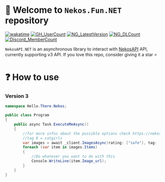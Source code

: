# :tada: Welcome to `Nekos.Fun.NET` repository
[![wakatime](https://wakatime.com/badge/user/17f322c9-222a-48b4-9e15-983c41f7aed4/project/018e56c4-387c-49e7-adbb-0492e1297ae3.svg)](https://wakatime.com/badge/user/17f322c9-222a-48b4-9e15-983c41f7aed4/project/018e56c4-387c-49e7-adbb-0492e1297ae3)
[![GH_UserCount](https://badgen.net/github/dependents-repo/MarkenJaden/NekosAPI.NET)](https://github.com/MarkenJaden/NekosAPI.NET/network/dependents)
[![NG_LatestVersion](https://badgen.net/nuget/v/NekosAPI.NET/latest)](https://www.nuget.org/packages/NekosAPI.NET/)
[![NG_DLCount](https://badgen.net/nuget/dt/NekosAPI.NET)](https://www.nuget.org/packages/NekosAPI.NET/)
[![Discord_MemberCount](https://badgen.net/discord/members/ZZGTwCZprC)](https://discord.gg/ZZGTwCZprC)

`NekosAPI.NET` is an asynchronous library to interact with [NekosAPI](https://nekosapi.com/) API, currently
supporting v3 API. If you love this repo, consider giving it a star :star:

# :question: How to use
### Version 3
```c#
namespace Hello.There.Nekos;

public class Program
{
    public async Task ExecuteMeAsync()
    {
        //for more infos about the possible options check https://nekosapi.com/docs/images/random#parameters
        //tag 8 = catgirls
        var images = await _client.ImagesAsync(rating: ["safe"], tag: [8], limit: 3);
        foreach (var item in images.Items)
        {
            //Do whatever you want to do with this
            Console.WriteLine(item.Image_url);
        }
    }
}
```
